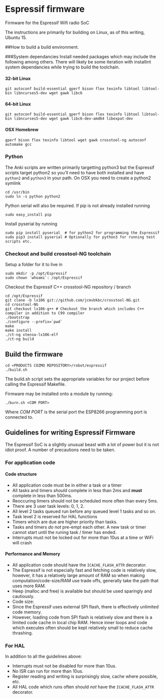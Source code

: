 # Espressif firmware
Firmware for the Espressif Wifi radio SoC

The instructions are primarily for building on Linux, as of this writing, Ubuntu 15.

##How to build a build environment.

###System dependancies
Install needed packages which may include the following among others. There will likely be some iteration with
installint system dependancies while trying to build the toolchain.

#### 32-bit Linux
```
git autoconf build-essential gperf bison flex texinfo libtool libtool-bin libncurses5-dev wget gawk libc6
```
#### 64-bit Linux
```
git autoconf build-essential gperf bison flex texinfo libtool libtool-bin libncurses5-dev wget gawk libc6-dev-amd64 libexpat-dev
```
#### OSX Homebrew
```
gperf bison flex texinfo libtool wget gawk crosstool-ng autoconf automake gcc
```

### Python
The Anki scripts are written primarily targetting python3 but the Espressif scripts target python2 so you'll need to
have both installed and have ```python2``` and ```python3``` in your path. On OSX you need to create a python2 symlink
```
cd /usr/bin
sudo ln -s python python2
```

Python serial will also be required. If pip is not already installed running
```
sudo easy_install pip
```
Install pyserial by running
```
sudo pip install pyserial  # for python2 for programming the Espressif
sudo pip3 install pyserial # Optionally for python3 for running test scripts etc.
```

### Checkout and build crosstool-NG toolchain
Setup a folder for it to live in
```
sudo mkdir -p /opt/Espressif
sudo chown `whoami`: /opt/Espressif
```
Checkout the Espressif C++ crosstool-NG repository / branch
```
cd /opt/Espressif
git clone -b lx106 git://github.com/jcmvbkbc/crosstool-NG.git
cd crosstool-NG
git checkout lx106-g++ # Checkout the branch which includes C++ compiler in addition to C99 compiler
./bootstrap
./configure --prefix=`pwd`
make
make install
./ct-ng xtensa-lx106-elf
./ct-ng build
```


## Build the firmware

```
cd <PRODUCTS COZMO REPOSITORY>/robot/espressif
./build.sh
```
The build.sh script sets the appropriate variables for our project before calling the Espressif Makefile.

Firmware may be installed onto a module by running:
```
./burn.sh <COM PORT>
```
Where _COM PORT_ is the serial port the ESP8266 programming port is connected to.

## Guidelines for writing Espressif Firmware
The Espressif SoC is a slightly unusual beast with a lot of power but it is not idiot proof. A number of precautions
need to be taken.

### For application code

#### Code structure
* All application code must be in either a task or a timer
* All tasks and timers *should* complete in less than 2ms and **must** complete in less than 500ms.
* Reoccuring timers should not be scheduled more often than every 5ms.
* There are 3 user task levels: 0, 1, 2.
 * All level 2 tasks queued run before any queued level 1 tasks and so on.
 * Task level 2 is reserved for HAL functions
* Timers which are due are higher priority than tasks.
* Tasks and timers *do not* pre-empt each other. A new task or timer cannot start until the runing task / timer has ended.
* Interrupts must not be locked out for more than 10us at a time or WiFi will crash

#### Performance and Memory
* All application code should have the `ICACHE_FLASH_ATTR` decorator.
* The Espressif is not especially fast and fetching code is relatively slow, however, it has a relatively large amount
of RAM so when making computation/code-size/RAM use trade offs, generally take the path that uses more RAM.
* Heep (malloc and free) is available but should be used sparingly and cautiously.
* Code size:
 * Since the Espressif uses external SPI flash, there is effectively unlimited code memory.
 * However, loading code from SPI flash is relatively slow and there is a limited code cache in local chip RAM. Hence inner loops and code which executes often should be kept relatively small to reduce cache thrashing.

### For HAL
In addition to all the guidelines above:
* Interrupts must not be disabled for more than 10us.
* No ISR can run for more than 10us.
* Register reading and writing is surprisingly slow, cache where possible, etc.
* All HAL code which runs often should *not* have the `ICACHE_FLASH_ATTR` decorator.
